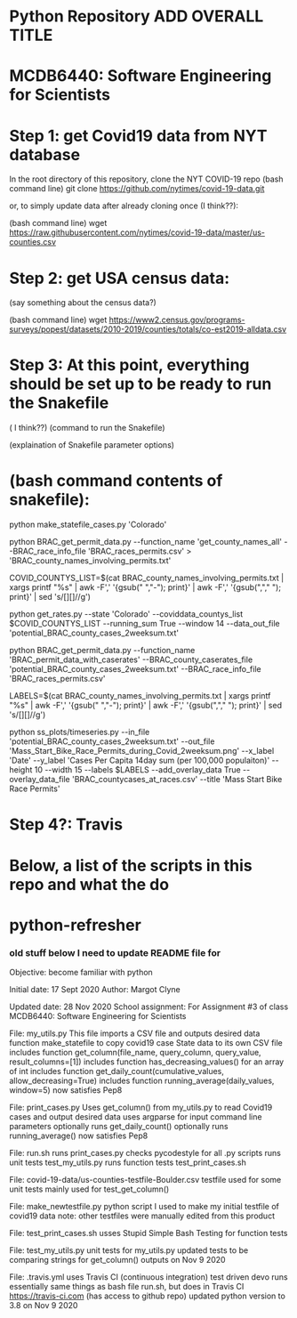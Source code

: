 # Python Repository ADD OVERALL TITLE
# MCDB6440: Software Engineering for Scientists

# Step 1: get Covid19 data from NYT database
In the root directory of this repository, clone the NYT COVID-19 repo
(bash command line)           git clone https://github.com/nytimes/covid-19-data.git

or, to simply update data after already cloning once (I think??):

(bash command line)
wget https://raw.githubusercontent.com/nytimes/covid-19-data/master/us-counties.csv


# Step 2: get USA census data:
(say something about the census data?)

(bash command line)
wget https://www2.census.gov/programs-surveys/popest/datasets/2010-2019/counties/totals/co-est2019-alldata.csv

# Step 3: At this point, everything should be set up to be ready to run the Snakefile
( I think??)
(command to run the Snakefile)

(explaination of Snakefile parameter options)


# (bash command contents of snakefile):

python make_statefile_cases.py 'Colorado'

python BRAC_get_permit_data.py --function_name 'get_county_names_all' --BRAC_race_info_file 'BRAC_races_permits.csv' > 'BRAC_county_names_involving_permits.txt'

COVID_COUNTYS_LIST=$(cat BRAC_county_names_involving_permits.txt | xargs printf "%s" | awk -F',' '{gsub(" ","-"); print}' | awk -F',' '{gsub(","," "); print}' | sed 's/[][]//g')

python get_rates.py --state 'Colorado' --coviddata_countys_list $COVID_COUNTYS_LIST --running_sum True --window 14 --data_out_file 'potential_BRAC_county_cases_2weeksum.txt'

python BRAC_get_permit_data.py --function_name 'BRAC_permit_data_with_caserates' --BRAC_county_caserates_file 'potential_BRAC_county_cases_2weeksum.txt' --BRAC_race_info_file 'BRAC_races_permits.csv'

LABELS=$(cat BRAC_county_names_involving_permits.txt | xargs printf "%s" | awk -F',' '{gsub(" ","-"); print}' | awk -F',' '{gsub(","," "); print}' | sed 's/[][]//g')

python ss_plots/timeseries.py --in_file 'potential_BRAC_county_cases_2weeksum.txt' --out_file 'Mass_Start_Bike_Race_Permits_during_Covid_2weeksum.png' --x_label 'Date' --y_label 'Cases Per Capita 14day sum (per 100,000 populaiton)' --height 10 --width 15 --labels $LABELS --add_overlay_data True --overlay_data_file 'BRAC_countycases_at_races.csv' --title 'Mass Start Bike Race Permits'


# Step 4?: Travis


# Below, a list of the scripts in this repo and what the do


# python-refresher

### old stuff below I need to update README file for
Objective: become familiar with python

Initial date: 17 Sept 2020
Author: Margot Clyne

Updated date: 28 Nov 2020
School assignment: For Assignment #3 of class MCDB6440: Software Engineering for Scientists


File: my_utils.py	This file imports a CSV file and outputs desired data
			function make_statefile to copy covid19 case State data to its own CSV file
			includes function get_column(file_name, query_column, query_value, result_columns=[1])
			includes function has_decreasing_values() for an array of int
			includes function get_daily_count(cumulative_values, allow_decreasing=True)
			includes function running_average(daily_values, window=5)
			now satisfies Pep8

File: print_cases.py	Uses get_column() from my_utils.py to read Covid19 cases and output desired data
			uses argparse for input command line parameters
			optionally runs get_daily_count()
			optionally runs running_average()
			now satisfies Pep8

File: run.sh		runs print_cases.py
			checks pycodestyle for all .py scripts
			runs unit tests test_my_utils.py
			runs function tests test_print_cases.sh

File: covid-19-data/us-counties-testfile-Boulder.csv 	testfile used for some unit tests
							mainly used for test_get_column()

File: make_newtestfile.py	python script I used to make my initial testfile of covid19 data
				note: other testfiles were manually edited from this product

File: test_print_cases.sh	usses Stupid Simple Bash Testing for function tests

File: test_my_utils.py		unit tests for my_utils.py
				updated tests to be comparing strings for get_column() outputs on Nov 9 2020

File: .travis.yml		uses Travis CI (continuous integration) test driven devo
				runs essentially same things as bash file run.sh, but does in Travis CI
				https://travis-ci.com (has access to github repo)
				updated python version to 3.8 on Nov 9 2020
